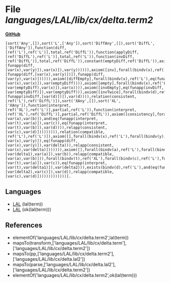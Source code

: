 # File _languages/LAL/lib/cx/delta.term2_
**[GitHub](https://github.com/softlang/yas/blob/master/languages/LAL/lib/cx/delta.term2)**
```
[sort('Any',[]),sort('L',['Any']),sort('DiffAny',[]),sort('DiffL',['DiffAny']),function(diff,[ref('L'),ref('L')],total,ref('DiffL')),function(applyDiff,[ref('DiffL'),ref('L')],total,ref('L')),function(invDiff,[ref('DiffL')],total,ref('DiffL')),constant(emptyDiff,ref('DiffL')),axiom([apply],forall(bindv(x),ref('L'),forall(bindv(y),ref('L'),forall(bindv(d),ref('DiffL'),eq(funapp(applyDiff,[funapp(diff,[var(x),var(y)]),var(x)]),var(y)))))),axiom([inv],forall(bindv(x),ref('L'),forall(bindv(y),ref('L'),eq(funapp(invDiff,[funapp(diff,[var(x),var(y)])]),funapp(diff,[var(y),var(x)]))))),axiom([diffEmpty],forall(bindv(x),ref('L'),eq(funapp(diff,[var(x),var(x)]),var(emptyDiff)))),axiom([empty],forall(bindv(x),ref('L'),eq(funapp(applyDiff,[var(emptyDiff),var(x)]),var(x)))),axiom([invEmpty],eq(funapp(invDiff,[var(emptyDiff)]),var(emptyDiff))),axiom([invTwice],forall(bindv(d),ref('DiffL'),eq(funapp(invDiff,[funapp(invDiff,[var(d)])]),var(d)))),relation(consistent,[ref('L'),ref('DiffL')]),sort('XAny',[]),sort('XL',['XAny']),function(interpret,[ref('XL'),ref('L')],partial,ref('L')),function(interpret,[ref('XL'),ref('DiffL')],partial,ref('DiffL')),axiom([consistency],forall(bindv(t),ref('XL'),forall(bindv(a),ref('L'),forall(bindv(c),ref('L'),forall(bindv(b),ref('DiffL'),forall(bindv(d),ref('DiffL'),ifthen(and(relapp(consistent,[var(a),var(b)]),and(eq(funapp(interpret,[var(t),var(a)]),var(c)),eq(funapp(interpret,[var(t),var(b)]),var(d)))),relapp(consistent,[var(c),var(d)])))))))),relation(compatible,[ref('L'),ref('L')]),axiom([],forall(bindv(x),ref('L'),forall(bindv(y),ref('L'),forall(bindv(delta),ref('DiffL'),ifthen(and(relapp(compatible,[var(x),var(y)]),eq(funapp(diff,[var(x),var(y)]),var(delta))),relapp(consistent,[var(x),var(delta)])))))),axiom([],forall(bindv(a),ref('L'),forall(bindv(b),ref('L'),forall(bindv(delta1),ref('DiffL'),ifthen(and(eq(funapp(applyDiff,[var(delta1),var(a)]),var(b)),relapp(compatible,[var(a),var(b)])),forall(bindv(t),ref('XL'),forall(bindv(c),ref('L'),forall(bindv(delta2),ref('DiffL'),ifthen(and(eq(funapp(interpret,[var(t),var(a)]),var(c)),eq(funapp(interpret,[var(t),var(delta1)]),var(delta2))),exists(bindv(d),ref('L'),and(eq(funapp(applyDiff,[var(delta2),var(c)]),var(d)),relapp(compatible,[var(c),var(d)]))))))))))))].
```

## Languages
* [LAL](../languages/LAL.md) (lal(term))
* [LAL](../languages/LAL.md) (ok(lal(term)))

## References
* elementOf('languages/LAL/lib/cx/delta.term2',lal(term))
* mapsTo(transform,['languages/LAL/lib/cx/delta.term'],['languages/LAL/lib/cx/delta.term2'])
* mapsTo(pp,['languages/LAL/lib/cx/delta.term2'],['languages/LAL/lib/cx/delta.lal2'])
* mapsTo(parse,['languages/LAL/lib/cx/delta.lal2'],['languages/LAL/lib/cx/delta.term2'])
* elementOf('languages/LAL/lib/cx/delta.term2',ok(lal(term)))
